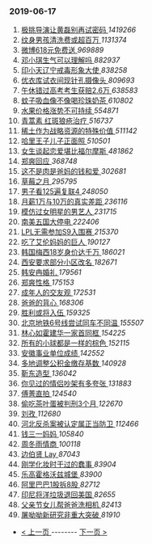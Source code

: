 ### 2019-06-17 
1. [ 极挑导演让黄磊别再试密码 ](https://s.weibo.com/weibo?q=%23%E6%9E%81%E6%8C%91%E5%AF%BC%E6%BC%94%E8%AE%A9%E9%BB%84%E7%A3%8A%E5%88%AB%E5%86%8D%E8%AF%95%E5%AF%86%E7%A0%81%23&Refer=top) *1419266*
1. [ 纹身男孩清洗费或超百万 ](https://s.weibo.com/weibo?q=%23%E7%BA%B9%E8%BA%AB%E7%94%B7%E5%AD%A9%E6%B8%85%E6%B4%97%E8%B4%B9%E6%88%96%E8%B6%85%E7%99%BE%E4%B8%87%23&Refer=top) *1131374*
1. [ 微博618元免费送 ](https://s.weibo.com/weibo?q=%E5%BE%AE%E5%8D%9A618%E5%85%83%E5%85%8D%E8%B4%B9%E9%80%81&Refer=top) *969889*
1. [ 邓小琪生气可以理解吗 ](https://s.weibo.com/weibo?q=%23%E9%82%93%E5%B0%8F%E7%90%AA%E7%94%9F%E6%B0%94%E5%8F%AF%E4%BB%A5%E7%90%86%E8%A7%A3%E5%90%97%23&Refer=top) *882937*
1. [ 印小天辽宁戒毒形象大使 ](https://s.weibo.com/weibo?q=%E5%8D%B0%E5%B0%8F%E5%A4%A9%E8%BE%BD%E5%AE%81%E6%88%92%E6%AF%92%E5%BD%A2%E8%B1%A1%E5%A4%A7%E4%BD%BF&Refer=top) *838258*
1. [ 优衣库试衣间现针孔摄像头 ](https://s.weibo.com/weibo?q=%23%E4%BC%98%E8%A1%A3%E5%BA%93%E8%AF%95%E8%A1%A3%E9%97%B4%E7%8E%B0%E9%92%88%E5%AD%94%E6%91%84%E5%83%8F%E5%A4%B4%23&Refer=top) *809693*
1. [ 午休错过高考考生获赔2.6万 ](https://s.weibo.com/weibo?q=%E5%8D%88%E4%BC%91%E9%94%99%E8%BF%87%E9%AB%98%E8%80%83%E8%80%83%E7%94%9F%E8%8E%B7%E8%B5%942.6%E4%B8%87&Refer=top) *638583*
1. [ 蚊子吸血像不像喝珍珠奶茶 ](https://s.weibo.com/weibo?q=%23%E8%9A%8A%E5%AD%90%E5%90%B8%E8%A1%80%E5%83%8F%E4%B8%8D%E5%83%8F%E5%96%9D%E7%8F%8D%E7%8F%A0%E5%A5%B6%E8%8C%B6%23&Refer=top) *610802*
1. [ 水果价格涨势不可持续 ](https://s.weibo.com/weibo?q=%23%E6%B0%B4%E6%9E%9C%E4%BB%B7%E6%A0%BC%E6%B6%A8%E5%8A%BF%E4%B8%8D%E5%8F%AF%E6%8C%81%E7%BB%AD%23&Refer=top) *554871*
1. [ 青蒿素 红斑狼疮治疗 ](https://s.weibo.com/weibo?q=%23%E9%9D%92%E8%92%BF%E7%B4%A0%20%E7%BA%A2%E6%96%91%E7%8B%BC%E7%96%AE%E6%B2%BB%E7%96%97%23&Refer=top) *516737*
1. [ 稀土作为战略资源的特殊价值 ](https://s.weibo.com/weibo?q=%23%E7%A8%80%E5%9C%9F%E4%BD%9C%E4%B8%BA%E6%88%98%E7%95%A5%E8%B5%84%E6%BA%90%E7%9A%84%E7%89%B9%E6%AE%8A%E4%BB%B7%E5%80%BC%23&Refer=top) *511142*
1. [ 哈里王子儿子正面照 ](https://s.weibo.com/weibo?q=%23%E5%93%88%E9%87%8C%E7%8E%8B%E5%AD%90%E5%84%BF%E5%AD%90%E6%AD%A3%E9%9D%A2%E7%85%A7%23&Refer=top) *510501*
1. [ 女生谈起恋爱堪比福尔摩斯 ](https://s.weibo.com/weibo?q=%23%E5%A5%B3%E7%94%9F%E8%B0%88%E8%B5%B7%E6%81%8B%E7%88%B1%E5%A0%AA%E6%AF%94%E7%A6%8F%E5%B0%94%E6%91%A9%E6%96%AF%23&Refer=top) *481862*
1. [ 郑爽回应 ](https://s.weibo.com/weibo?q=%23%E9%83%91%E7%88%BD%E5%9B%9E%E5%BA%94%23&Refer=top) *368748*
1. [ 这不是肉是爸妈的钱和爱 ](https://s.weibo.com/weibo?q=%23%E8%BF%99%E4%B8%8D%E6%98%AF%E8%82%89%E6%98%AF%E7%88%B8%E5%A6%88%E7%9A%84%E9%92%B1%E5%92%8C%E7%88%B1%23&Refer=top) *302681*
1. [ 草莓之月 ](https://s.weibo.com/weibo?q=%23%E8%8D%89%E8%8E%93%E4%B9%8B%E6%9C%88%23&Refer=top) *295795*
1. [ 男子看125遍复联4 ](https://s.weibo.com/weibo?q=%23%E7%94%B7%E5%AD%90%E7%9C%8B125%E9%81%8D%E5%A4%8D%E8%81%944%23&Refer=top) *248050*
1. [ 月薪1万与10万的真实差距 ](https://s.weibo.com/weibo?q=%23%E6%9C%88%E8%96%AA1%E4%B8%87%E4%B8%8E10%E4%B8%87%E7%9A%84%E7%9C%9F%E5%AE%9E%E5%B7%AE%E8%B7%9D%23&Refer=top) *236116*
1. [ 模仿过女明星的男艺人 ](https://s.weibo.com/weibo?q=%23%E6%A8%A1%E4%BB%BF%E8%BF%87%E5%A5%B3%E6%98%8E%E6%98%9F%E7%9A%84%E7%94%B7%E8%89%BA%E4%BA%BA%23&Refer=top) *231715*
1. [ 南美五国大停电 ](https://s.weibo.com/weibo?q=%E5%8D%97%E7%BE%8E%E4%BA%94%E5%9B%BD%E5%A4%A7%E5%81%9C%E7%94%B5&Refer=top) *222406*
1. [ LPL无需参加S9入围赛 ](https://s.weibo.com/weibo?q=%23LPL%E6%97%A0%E9%9C%80%E5%8F%82%E5%8A%A0S9%E5%85%A5%E5%9B%B4%E8%B5%9B%23&Refer=top) *215370*
1. [ 吃了艾伦妈妈的巨人 ](https://s.weibo.com/weibo?q=%23%E5%90%83%E4%BA%86%E8%89%BE%E4%BC%A6%E5%A6%88%E5%A6%88%E7%9A%84%E5%B7%A8%E4%BA%BA%23&Refer=top) *190127*
1. [ 韩国梅西18岁身价达千万 ](https://s.weibo.com/weibo?q=%E9%9F%A9%E5%9B%BD%E6%A2%85%E8%A5%BF18%E5%B2%81%E8%BA%AB%E4%BB%B7%E8%BE%BE%E5%8D%83%E4%B8%87&Refer=top) *186021*
1. [ 西安要求部分小区改名 ](https://s.weibo.com/weibo?q=%E8%A5%BF%E5%AE%89%E8%A6%81%E6%B1%82%E9%83%A8%E5%88%86%E5%B0%8F%E5%8C%BA%E6%94%B9%E5%90%8D&Refer=top) *182671*
1. [ 韩安冉婚礼 ](https://s.weibo.com/weibo?q=%23%E9%9F%A9%E5%AE%89%E5%86%89%E5%A9%9A%E7%A4%BC%23&Refer=top) *179561*
1. [ 郑爽性格 ](https://s.weibo.com/weibo?q=%23%E9%83%91%E7%88%BD%E6%80%A7%E6%A0%BC%23&Refer=top) *175153*
1. [ 成年人的交友观 ](https://s.weibo.com/weibo?q=%23%E6%88%90%E5%B9%B4%E4%BA%BA%E7%9A%84%E4%BA%A4%E5%8F%8B%E8%A7%82%23&Refer=top) *172531*
1. [ 爸爸的背心 ](https://s.weibo.com/weibo?q=%E7%88%B8%E7%88%B8%E7%9A%84%E8%83%8C%E5%BF%83&Refer=top) *168306*
1. [ 胜利或将入伍 ](https://s.weibo.com/weibo?q=%E8%83%9C%E5%88%A9%E6%88%96%E5%B0%86%E5%85%A5%E4%BC%8D&Refer=top) *159325*
1. [ 北京地铁6号线尝试同车不同温 ](https://s.weibo.com/weibo?q=%E5%8C%97%E4%BA%AC%E5%9C%B0%E9%93%816%E5%8F%B7%E7%BA%BF%E5%B0%9D%E8%AF%95%E5%90%8C%E8%BD%A6%E4%B8%8D%E5%90%8C%E6%B8%A9&Refer=top) *155507*
1. [ 林心如霍建华一家首同框 ](https://s.weibo.com/weibo?q=%23%E6%9E%97%E5%BF%83%E5%A6%82%E9%9C%8D%E5%BB%BA%E5%8D%8E%E4%B8%80%E5%AE%B6%E9%A6%96%E5%90%8C%E6%A1%86%23&Refer=top) *154225*
1. [ 所有的小球都是一样的棕色 ](https://s.weibo.com/weibo?q=%23%E6%89%80%E6%9C%89%E7%9A%84%E5%B0%8F%E7%90%83%E9%83%BD%E6%98%AF%E4%B8%80%E6%A0%B7%E7%9A%84%E6%A3%95%E8%89%B2%23&Refer=top) *152115*
1. [ 安徽事业单位成绩 ](https://s.weibo.com/weibo?q=%E5%AE%89%E5%BE%BD%E4%BA%8B%E4%B8%9A%E5%8D%95%E4%BD%8D%E6%88%90%E7%BB%A9&Refer=top) *142552*
1. [ 多地调整公积金缴存基数 ](https://s.weibo.com/weibo?q=%23%E5%A4%9A%E5%9C%B0%E8%B0%83%E6%95%B4%E5%85%AC%E7%A7%AF%E9%87%91%E7%BC%B4%E5%AD%98%E5%9F%BA%E6%95%B0%23&Refer=top) *140928*
1. [ 靳东造型 ](https://s.weibo.com/weibo?q=%23%E9%9D%B3%E4%B8%9C%E9%80%A0%E5%9E%8B%23&Refer=top) *136042*
1. [ 你见过的情侣吵架有多夸张 ](https://s.weibo.com/weibo?q=%23%E4%BD%A0%E8%A7%81%E8%BF%87%E7%9A%84%E6%83%85%E4%BE%A3%E5%90%B5%E6%9E%B6%E6%9C%89%E5%A4%9A%E5%A4%B8%E5%BC%A0%23&Refer=top) *131883*
1. [ 傅菁直拍 ](https://s.weibo.com/weibo?q=%23%E5%82%85%E8%8F%81%E7%9B%B4%E6%8B%8D%23&Refer=top) *124540*
1. [ 偷吃茶叶蛋被判刑3个月 ](https://s.weibo.com/weibo?q=%23%E5%81%B7%E5%90%83%E8%8C%B6%E5%8F%B6%E8%9B%8B%E8%A2%AB%E5%88%A4%E5%88%913%E4%B8%AA%E6%9C%88%23&Refer=top) *122670*
1. [ 刘孜 ](https://s.weibo.com/weibo?q=%E5%88%98%E5%AD%9C&Refer=top) *112680*
1. [ 河北反杀案被认定属正当防卫 ](https://s.weibo.com/weibo?q=%E6%B2%B3%E5%8C%97%E5%8F%8D%E6%9D%80%E6%A1%88%E8%A2%AB%E8%AE%A4%E5%AE%9A%E5%B1%9E%E6%AD%A3%E5%BD%93%E9%98%B2%E5%8D%AB&Refer=top) *112466*
1. [ 钱三一妈妈 ](https://s.weibo.com/weibo?q=%23%E9%92%B1%E4%B8%89%E4%B8%80%E5%A6%88%E5%A6%88%23&Refer=top) *105840*
1. [ 周冬雨情商 ](https://s.weibo.com/weibo?q=%23%E5%91%A8%E5%86%AC%E9%9B%A8%E6%83%85%E5%95%86%23&Refer=top) *100118*
1. [ 边伯贤 Lay ](https://s.weibo.com/weibo?q=%E8%BE%B9%E4%BC%AF%E8%B4%A4%20Lay&Refer=top) *87043*
1. [ 刚学化妆时干过的蠢事 ](https://s.weibo.com/weibo?q=%E5%88%9A%E5%AD%A6%E5%8C%96%E5%A6%86%E6%97%B6%E5%B9%B2%E8%BF%87%E7%9A%84%E8%A0%A2%E4%BA%8B&Refer=top) *83904*
1. [ 乐高霍格沃兹城堡 ](https://s.weibo.com/weibo?q=%E4%B9%90%E9%AB%98%E9%9C%8D%E6%A0%BC%E6%B2%83%E5%85%B9%E5%9F%8E%E5%A0%A1&Refer=top) *83900*
1. [ 阿里巴巴1股拆8股 ](https://s.weibo.com/weibo?q=%E9%98%BF%E9%87%8C%E5%B7%B4%E5%B7%B41%E8%82%A1%E6%8B%868%E8%82%A1&Refer=top) *82712*
1. [ 印尼将洋垃圾退回美国 ](https://s.weibo.com/weibo?q=%23%E5%8D%B0%E5%B0%BC%E5%B0%86%E6%B4%8B%E5%9E%83%E5%9C%BE%E9%80%80%E5%9B%9E%E7%BE%8E%E5%9B%BD%23&Refer=top) *82655*
1. [ 父亲节女儿帮爸爸洗相机 ](https://s.weibo.com/weibo?q=%23%E7%88%B6%E4%BA%B2%E8%8A%82%E5%A5%B3%E5%84%BF%E5%B8%AE%E7%88%B8%E7%88%B8%E6%B4%97%E7%9B%B8%E6%9C%BA%23&Refer=top) *82413*
1. [ 屠呦呦新研究非重大突破 ](https://s.weibo.com/weibo?q=%E5%B1%A0%E5%91%A6%E5%91%A6%E6%96%B0%E7%A0%94%E7%A9%B6%E9%9D%9E%E9%87%8D%E5%A4%A7%E7%AA%81%E7%A0%B4&Refer=top) *81910* 

- [ < 上一页 ](https://github.com/able8/weibo-hot-record/blob/master/2019-06-16.md) -------- [ 下一页 > ](https://github.com/able8/weibo-hot-record/blob/master/2019-06-18.md)